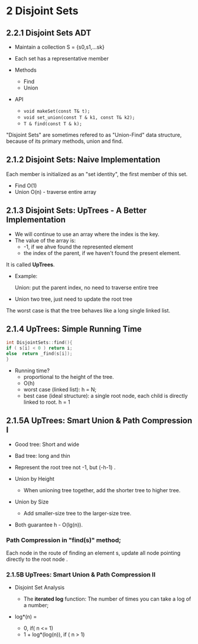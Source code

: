 # 2 Disjoint Sets

## 2.2.1 Disjoint Sets ADT
* Maintain a collection S = {s0,s1,...sk}
* Each set has a representative member

* Methods
  * Find
  * Union
 
* API
  * `void makeSet(const T& t);`
  * `void set_union(const T & k1, const T& k2);`
  * `T & find(const T & k);`

"Disjoint Sets" are sometimes refered to as "Union-Find" data structure, because of its primary methods, union and find.

## 2.1.2 Disjoint Sets: Naive Implementation

Each member is initialized as an "set identity", the first member of this set. 

- Find O(1)
- Union O(n) - traverse entire array

## 2.1.3 Disjoint Sets: UpTrees - A Better Implementation

* We will continue to use an array where the index is the key.
* The value of the array is:
   * -1, if we ahve found the represented element
   * the index of the parent, if we haven't found the present element.
   
 It is called __UpTrees__.
 
* Example:

  Union: put the parent index, no need to traverse entire tree 

- Union two tree, just need to update the root tree
 
 The worst case is that the tree behaves like a long single linked list.
 
## 2.1.4 UpTrees: Simple Running Time
 
 ```cpp
 int DisjointSets::find(){
if ( s[i] < 0 ) return i;
else  return _find(s[i]); 
} 
 ```
 
-  Running time?
    - proportional to the height of the tree. 
    - O(h)
    - worst case (linked list): h = N;
    - best case (ideal structure): a single root node, each child is directly linked to root. h = 1
    
## 2.1.5A UpTrees: Smart Union & Path Compression I

- Good tree: Short and wide 
- Bad tree: long and thin

- Represent the root tree not -1, but (-h-1) . 

- Union by Height
   - When unioning tree together, add the shorter tree to higher tree. 
- Union by Size
   - Add smaller-size tree to the larger-size tree.

- Both guarantee h - O(lg(n)).

### Path Compression in "find(s)" method;
Each node in the route of finding an element s, update all node pointing directly to the root node .


### 2.1.5B UpTrees: Smart Union & Path Compression II
- Disjoint Set Analysis
   - The __iterated log__ function: The number of times you can take a log of a number;

- log*(n) = 
  - 0, if( n <= 1)
  - 1 + log*(log(n)), if ( n > 1)

